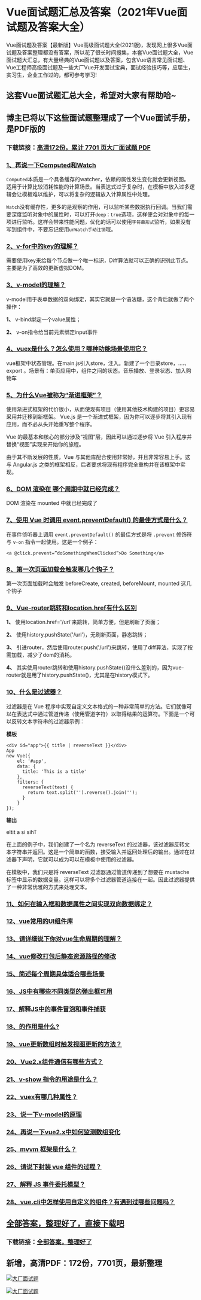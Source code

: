 # Vue面试题汇总及答案（2021年Vue面试题及答案大全）

Vue面试题及答案【最新版】Vue高级面试题大全(2021版)，发现网上很多Vue面试题及答案整理都没有答案，所以花了很长时间搜集，本套Vue面试题大全，Vue面试题大汇总，有大量经典的Vue面试题以及答案，包含Vue语言常见面试题、Vue工程师高级面试题及一些大厂Vue开发面试宝典，面试经验技巧等，应届生，实习生，企业工作过的，都可参考学习!

## 这套Vue面试题汇总大全，希望对大家有帮助哈~ 

## 博主已将以下这些面试题整理成了一个Vue面试手册，是PDF版的

### 下载链接：[高清172份，累计 7701 页大厂面试题  PDF](https://gitee.com/souyunku/NewDevBooks/blob/master/docs/index.md)


### [1、再说一下Computed和Watch](https://gitee.com/souyunku/NewDevBooks/blob/master/docs/Vue/Vue面试题汇总及答案（2021年Vue面试题及答案大全）.md#1再说一下computed和watch)  


`Computed`本质是一个具备缓存的watcher，依赖的属性发生变化就会更新视图。 适用于计算比较消耗性能的计算场景。当表达式过于复杂时，在模板中放入过多逻辑会让模板难以维护，可以将复杂的逻辑放入计算属性中处理。

`Watch`没有缓存性，更多的是观察的作用，可以监听某些数据执行回调。当我们需要深度监听对象中的属性时，可以打开`deep：true`选项，这样便会对对象中的每一项进行监听。这样会带来性能问题，优化的话可以使用`字符串形式`监听，如果没有写到组件中，不要忘记使用`unWatch手动注销`哦。


### [2、v-for中的key的理解？](https://gitee.com/souyunku/NewDevBooks/blob/master/docs/Vue/Vue面试题汇总及答案（2021年Vue面试题及答案大全）.md#2v-for中的key的理解)  


需要使用key来给每个节点做一个唯一标识，Diff算法就可以正确的识别此节点。主要是为了高效的更新虚拟DOM。


### [3、v-model的理解？](https://gitee.com/souyunku/NewDevBooks/blob/master/docs/Vue/Vue面试题汇总及答案（2021年Vue面试题及答案大全）.md#3v-model的理解)  


v-model用于表单数据的双向绑定，其实它就是一个语法糖，这个背后就做了两个操作：

**1、** v-bind绑定一个value属性；

**2、** v-on指令给当前元素绑定input事件


### [4、vuex是什么？怎么使用？哪种功能场景使用它？](https://gitee.com/souyunku/NewDevBooks/blob/master/docs/Vue/Vue面试题汇总及答案（2021年Vue面试题及答案大全）.md#4vuex是什么怎么使用哪种功能场景使用它)  


vue框架中状态管理。在main.js引入store，注入。新建了一个目录store，….、export 。场景有：单页应用中，组件之间的状态。音乐播放、登录状态、加入购物车


### [5、为什么Vue被称为“渐进框架”？](https://gitee.com/souyunku/NewDevBooks/blob/master/docs/Vue/Vue面试题汇总及答案（2021年Vue面试题及答案大全）.md#5为什么vue被称为“渐进框架)  


使用渐进式框架的代价很小，从而使现有项目（使用其他技术构建的项目）更容易采用并迁移到新框架。 Vue.js 是一个渐进式框架，因为你可以逐步将其引入现有应用，而不必从头开始重写整个程序。

Vue 的最基本和核心的部分涉及“视图”层，因此可以通过逐步将 Vue 引入程序并替换“视图”实现来开始你的旅程。

由于其不断发展的性质，Vue 与其他库配合使用非常好，并且非常容易上手。这与 Angular.js 之类的框架相反，后者要求将现有程序完全重构并在该框架中实现。


### [6、DOM 渲染在 哪个周期中就已经完成？](https://gitee.com/souyunku/NewDevBooks/blob/master/docs/Vue/Vue面试题汇总及答案（2021年Vue面试题及答案大全）.md#6dom-渲染在-哪个周期中就已经完成)  


DOM 渲染在 mounted 中就已经完成了


### [7、使用 Vue 时调用 event.preventDefault() 的最佳方式是什么？](https://gitee.com/souyunku/NewDevBooks/blob/master/docs/Vue/Vue面试题汇总及答案（2021年Vue面试题及答案大全）.md#7使用-vue-时调用-eventpreventdefault-的最佳方式是什么)  


在事件侦听器上调用 `event.preventDefault()` 的最佳方式是将 `.prevent` 修饰符与 `v-on` 指令一起使用。这是一个例子：

```
<a @click.prevent=”doSomethingWhenClicked”>Do Something</a>
```


### [8、第一次页面加载会触发哪几个钩子？](https://gitee.com/souyunku/NewDevBooks/blob/master/docs/Vue/Vue面试题汇总及答案（2021年Vue面试题及答案大全）.md#8第一次页面加载会触发哪几个钩子)  


第一次页面加载时会触发 beforeCreate, created, beforeMount, mounted 这几个钩子


### [9、Vue-router跳转和location.href有什么区别](https://gitee.com/souyunku/NewDevBooks/blob/master/docs/Vue/Vue面试题汇总及答案（2021年Vue面试题及答案大全）.md#9vue-router跳转和locationhref有什么区别)  


**1、** 使用location.href='/url'来跳转，简单方便，但是刷新了页面；

**2、** 使用history.pushState('/url')，无刷新页面，静态跳转；

**3、** 引进router，然后使用router.push('/url')来跳转，使用了diff算法，实现了按需加载，减少了dom的消耗。

**4、** 其实使用router跳转和使用history.pushState()没什么差别的，因为vue-router就是用了history.pushState()，尤其是在history模式下。


### [10、什么是过滤器？](https://gitee.com/souyunku/NewDevBooks/blob/master/docs/Vue/Vue面试题汇总及答案（2021年Vue面试题及答案大全）.md#10什么是过滤器)  


过滤器是在 Vue 程序中实现自定义文本格式的一种非常简单的方法。它们就像可以在表达式中通过管道传递（使用管道字符）以取得结果的运算符。下面是一个可以反转文本字符串的过滤器示例：

**模板**

```
<div id="app">{{ title | reverseText }}</div>
App
new Vue({
    el: '#app',
    data: {
      title: 'This is a title'
    },
    filters: {
      reverseText(text) {
        return text.split('').reverse().join('');
      }
    }
});
```

**输出**

eltit a si sihT

在上面的例子中，我们创建了一个名为 reverseText 的过滤器，该过滤器反转文本字符串并返回。这是一个简单的函数，接受输入并返回处理后的输出。通过在过滤器下声明，它就可以成为可以在模板中使用的过滤器。

在模板中，我们只是将 reverseText 过滤器通过管道传递到了想要在 mustache 标签中显示的数据变量。这样可以将多个过滤器管道连接在一起。因此过滤器提供了一种非常优雅的方式来处理文本。


### [11、如何在输入框和数据属性之间实现双向数据绑定？](https://gitee.com/souyunku/NewDevBooks/blob/master/docs/Vue/Vue面试题汇总及答案（2021年Vue面试题及答案大全）.md#11如何在输入框和数据属性之间实现双向数据绑定)  

### [12、vue常用的UI组件库](https://gitee.com/souyunku/NewDevBooks/blob/master/docs/Vue/Vue面试题汇总及答案（2021年Vue面试题及答案大全）.md#12vue常用的ui组件库)  

### [13、请详细说下你对vue生命周期的理解？](https://gitee.com/souyunku/NewDevBooks/blob/master/docs/Vue/Vue面试题汇总及答案（2021年Vue面试题及答案大全）.md#13请详细说下你对vue生命周期的理解)  

### [14、vue修改打包后静态资源路径的修改](https://gitee.com/souyunku/NewDevBooks/blob/master/docs/Vue/Vue面试题汇总及答案（2021年Vue面试题及答案大全）.md#14vue修改打包后静态资源路径的修改)  

### [15、简述每个周期具体适合哪些场景](https://gitee.com/souyunku/NewDevBooks/blob/master/docs/Vue/Vue面试题汇总及答案（2021年Vue面试题及答案大全）.md#15简述每个周期具体适合哪些场景)  

### [16、JS中有哪些不同类型的弹出框可用](https://gitee.com/souyunku/NewDevBooks/blob/master/docs/Vue/Vue面试题汇总及答案（2021年Vue面试题及答案大全）.md#16js中有哪些不同类型的弹出框可用)  

### [17、解释JS中的事件冒泡和事件捕获](https://gitee.com/souyunku/NewDevBooks/blob/master/docs/Vue/Vue面试题汇总及答案（2021年Vue面试题及答案大全）.md#17解释js中的事件冒泡和事件捕获)  

### [18、的作用是什么?](https://gitee.com/souyunku/NewDevBooks/blob/master/docs/Vue/Vue面试题汇总及答案（2021年Vue面试题及答案大全）.md#18的作用是什么)  

### [19、vue更新数组时触发视图更新的方法？](https://gitee.com/souyunku/NewDevBooks/blob/master/docs/Vue/Vue面试题汇总及答案（2021年Vue面试题及答案大全）.md#19vue更新数组时触发视图更新的方法)  

### [20、Vue2.x组件通信有哪些方式？](https://gitee.com/souyunku/NewDevBooks/blob/master/docs/Vue/Vue面试题汇总及答案（2021年Vue面试题及答案大全）.md#20vue2x组件通信有哪些方式)  

### [21、v-show 指令的用途是什么？](https://gitee.com/souyunku/NewDevBooks/blob/master/docs/Vue/Vue面试题汇总及答案（2021年Vue面试题及答案大全）.md#21v-show-指令的用途是什么)  

### [22、vuex有哪几种属性？](https://gitee.com/souyunku/NewDevBooks/blob/master/docs/Vue/Vue面试题汇总及答案（2021年Vue面试题及答案大全）.md#22vuex有哪几种属性)  

### [23、说一下v-model的原理](https://gitee.com/souyunku/NewDevBooks/blob/master/docs/Vue/Vue面试题汇总及答案（2021年Vue面试题及答案大全）.md#23说一下v-model的原理)  

### [24、再说一下vue2.x中如何监测数组变化](https://gitee.com/souyunku/NewDevBooks/blob/master/docs/Vue/Vue面试题汇总及答案（2021年Vue面试题及答案大全）.md#24再说一下vue2x中如何监测数组变化)  

### [25、mvvm 框架是什么？](https://gitee.com/souyunku/NewDevBooks/blob/master/docs/Vue/Vue面试题汇总及答案（2021年Vue面试题及答案大全）.md#25mvvm-框架是什么)  

### [26、请说下封装 vue 组件的过程？](https://gitee.com/souyunku/NewDevBooks/blob/master/docs/Vue/Vue面试题汇总及答案（2021年Vue面试题及答案大全）.md#26请说下封装-vue-组件的过程)  

### [27、解释 JS 事件委托模型？](https://gitee.com/souyunku/NewDevBooks/blob/master/docs/Vue/Vue面试题汇总及答案（2021年Vue面试题及答案大全）.md#27解释-js-事件委托模型)  

### [28、vue.cli中怎样使用自定义的组件？有遇到过哪些问题吗？](https://gitee.com/souyunku/NewDevBooks/blob/master/docs/Vue/Vue面试题汇总及答案（2021年Vue面试题及答案大全）.md#28vuecli中怎样使用自定义的组件有遇到过哪些问题吗)  





## [全部答案，整理好了，直接下载吧](https://gitee.com/souyunku/DevBooks/blob/master/docs/daan.md)

### 下载链接：[全部答案，整理好了](https://gitee.com/souyunku/NewDevBooks/blob/master/docs/daan.md)




## 新增，高清PDF：172份，7701页，最新整理

[![大厂面试题](https://www.souyunku.com/wp-content/uploads/weixin/mst.png "架构师专栏")](https://www.souyunku.com/wp-content/uploads/weixin/githup-weixin.png "架构师专栏")

[![大厂面试题](https://www.souyunku.com/wp-content/uploads/weixin/githup-weixin.png "架构师专栏")](https://www.souyunku.com/wp-content/uploads/weixin/githup-weixin.png "架构师专栏")

